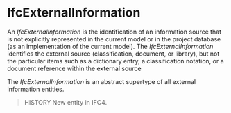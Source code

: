 # IfcExternalInformation

An _IfcExternalInformation_ is the identification of an information source that is not explicitly represented in the current model or in the project database (as an implementation of the current model). The _IfcExternalInformation_ identifies the external source (classification, document, or library), but not the particular items such as a dictionary entry, a classification notation, or a document reference within the external source
<!-- end of short definition -->

The _IfcExternalInformation_ is an abstract supertype of all external information entities.

> HISTORY New entity in IFC4.
